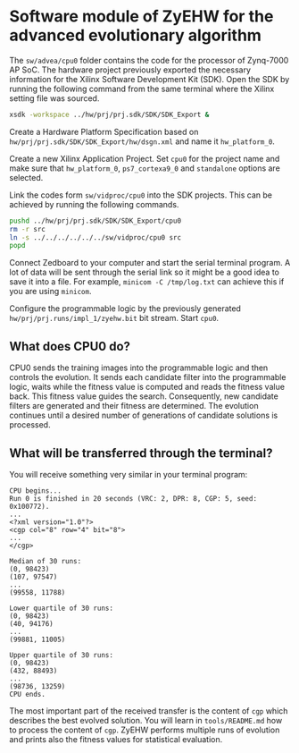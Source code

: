 # Software module of ZyEHW for the advanced evolutionary algorithm

The `sw/advea/cpu0` folder contains the code for the processor of Zynq-7000 AP
SoC. The hardware project previously exported the necessary information for
the Xilinx Software Development Kit (SDK). Open the SDK by running the
following command from the same terminal where the Xilinx setting file was
sourced.
```sh
xsdk -workspace ../hw/prj/prj.sdk/SDK/SDK_Export &
```

Create a Hardware Platform Specification based on
`hw/prj/prj.sdk/SDK/SDK_Export/hw/dsgn.xml` and name it `hw_platform_0`.

Create a new Xilinx Application Project. Set `cpu0` for the project name and
make sure that `hw_platform_0`, `ps7_cortexa9_0` and `standalone` options
are selected.

Link the codes form `sw/vidproc/cpu0` into the SDK projects. This can be
achieved by running the following commands.
```sh
pushd ../hw/prj/prj.sdk/SDK/SDK_Export/cpu0
rm -r src
ln -s ../../../../../../sw/vidproc/cpu0 src
popd
```

Connect Zedboard to your computer and start the serial terminal program. A lot
of data will be sent through the serial link so it might be a good idea to
save it into a file. For example, `minicom -C /tmp/log.txt` can achieve this
if you are using `minicom`.

Configure the programmable logic by the previously generated
`hw/prj/prj.runs/impl_1/zyehw.bit` bit stream. Start `cpu0`.

## What does CPU0 do?

CPU0 sends the training images into the programmable logic and then controls
the evolution. It sends each candidate filter into the programmable logic,
waits while the fitness value is computed and reads the fitness value back.
This fitness value guides the search. Consequently, new candidate filters are
generated and their fitness are determined. The evolution continues until a
desired number of generations of candidate solutions is processed.

## What will be transferred through the terminal?

You will receive something very similar in your terminal program:
```
CPU begins...
Run 0 is finished in 20 seconds (VRC: 2, DPR: 8, CGP: 5, seed: 0x100772).
...
<?xml version="1.0"?>
<cgp col="8" row="4" bit="8">
...
</cgp>

Median of 30 runs:
(0, 98423)
(107, 97547)
...
(99558, 11788)

Lower quartile of 30 runs:
(0, 98423)
(40, 94176)
...
(99881, 11005)

Upper quartile of 30 runs:
(0, 98423)
(432, 88493)
...
(98736, 13259)
CPU ends.
```

The most important part of the received transfer is the content of `cgp` which
describes the best evolved solution. You will learn in `tools/README.md` how
to process the content of `cgp`. ZyEHW performs multiple runs of evolution and
prints also the fitness values for statistical evaluation.
